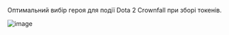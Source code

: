 Оптимальний вибір героя для події Dota 2 Crownfall при зборі токенів.

![image](https://github.com/user-attachments/assets/deef4d5a-0290-4180-bd1f-8c44d3d92415)
